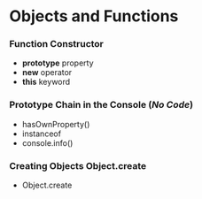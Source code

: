 # Objects and Functions

### Function Constructor
- **prototype** property
- **new** operator
- **this** keyword

### Prototype Chain in the Console (*No Code*)
- hasOwnProperty()
- instanceof
- console.info()

### Creating Objects Object.create
- Object.create
